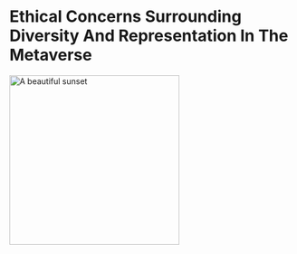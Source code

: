 # Ethical Concerns Surrounding Diversity And Representation In The Metaverse


<img src="https://github.com/yourusername/repositoryname/blob/main/images/sunset.jpg" alt="A beautiful sunset" width="300">
